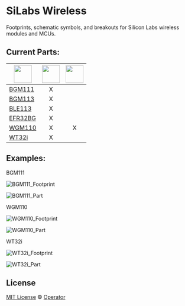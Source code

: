 # SiLabs Wireless 
Footprints, schematic symbols, and breakouts for Silicon Labs wireless modules and MCUs.

## Current Parts:

| <img src="https://www.silabs.com/_layouts/1033/SiLabs/images/silicon-labs-logo.png" width="48"> | <img src="http://kicad-pcb.org/img/kicad_logo_small.png" width="48"> | <img src="https://www.cadsoft.de/fileadmin/journalist/home/CS_EAGLE_Logo_400px.jpg" width="48"> |
| ----- | :---: | :---: |
|[BGM111](https://www.silabs.com/products/wireless/bluetooth/bluetooth-smart-modules/Pages/bgm111-bluetooth-smart-module.aspx)| X |   |
|[BGM113](https://www.silabs.com/products/wireless/bluetooth/bluetooth-smart-modules/Pages/bgm113-bluetooth-smart-module.aspx)| X |   |
|[BLE113](https://www.silabs.com/products/wireless/bluetooth/bluetooth-smart-modules/pages/ble113-bluetooth-smart-module.aspx)| X |   |
|[EFR32BG](https://www.silabs.com/products/wireless/bluetooth/efr32-blue-gecko/pages/blue-gecko-bluetooth-smart-soc.aspx)| X |   |
|[WGM110](https://www.silabs.com/products/wireless/wi-fi/wi-fi-modules/Pages/wgm110-wi-fi-module.aspx)| X | X |
|[WT32i](https://www.silabs.com/products/wireless/bluetooth/bluetooth-classic-modules/pages/wt32i-bluetooth-audio-module.aspx)| X |   |

## Examples:

BGM111

![BGM111_Footprint](/BGM111/BGM111_KiCad_Footprint.png)

![BGM111_Part](/BGM111/BGM111_KiCad_Part.png)

WGM110

![WGM110_Footprint](/WGM110/KiCad/WGM110_KiCad_Footprint.png)

![WGM110_Part](/WGM110/KiCad/WGM110_KiCad_Part.png)

WT32i

![WT32i_Footprint](/WT32i/WT32i_KiCad_Footprint.png)

![WT32i_Part](/WT32i/WT32i_KiCad_Part.png)

## License

[MIT License](LICENSE) © [Operator](https://github.com/EmbeddedDesign)